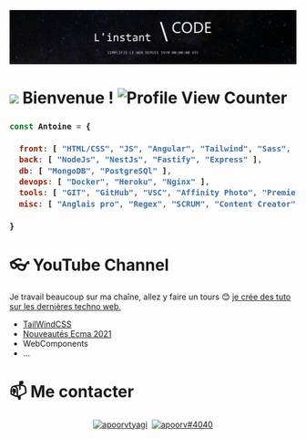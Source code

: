 ![Youtube Banner](https://github.com/Antoine-Flo/Antoine-Flo/blob/main/GH-banner.jpg?raw=true)

# <img src="https://media.giphy.com/media/hvRJCLFzcasrR4ia7z/giphy.gif" width="25px">  Bienvenue !  ![Profile View Counter](https://komarev.com/ghpvc/?username=Antoine-Flo) 

<h3>

```js
const Antoine = {
    
  front: [ "HTML/CSS", "JS", "Angular", "Tailwind", "Sass", "Web Components" ],
  back: [ "NodeJs", "NestJs", "Fastify", "Express" ],
  db: [ "MongoDB", "PostgreSQl" ],
  devops: [ "Docker", "Heroku", "Nginx" ],  
  tools: [ "GIT", "GitHub", "VSC", "Affinity Photo", "Premier Pro" ],
  misc: [ "Anglais pro", "Regex", "SCRUM", "Content Creator" ],
  
}
```
</h3>

# 👓 YouTube Channel
Je travail beaucoup sur ma chaîne, allez y faire un tours 😊 [je crée des tuto sur les dernières techno web.](https://www.youtube.com/channel/UCCG1e6RTMGyd0eVbQHRPASw)

- [TailWindCSS](https://www.youtube.com/watch?v=2NT6VvfR9Hk)
- [Nouveautés Ecma 2021](https://www.youtube.com/watch?v=Ku9RK6bVbxc)
- WebComponents
- ...

# 📫 Me contacter 
<p align="center">
<a href="https://www.linkedin.com/in/antoine-flouzat/" target="blank"><img align="center" src="https://cdn.jsdelivr.net/npm/simple-icons@3.0.1/icons/linkedin.svg" alt="apoorvtyagi" height="30" width="30" /></a>&nbsp;
<a href="http://discord.com/users/rokuro#7892" target="blank"><img align="center" src="https://cdn.jsdelivr.net/npm/simple-icons@3.0.1/icons/discord.svg" alt="apoorv#4040" height="40" width="30" /></a>
</p>